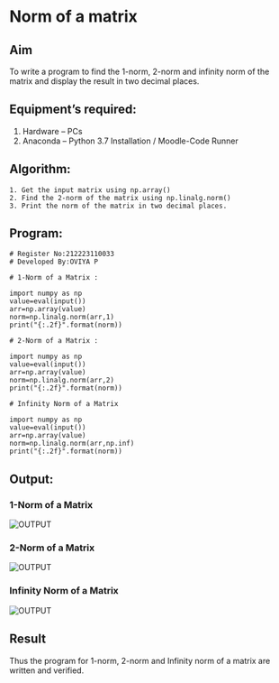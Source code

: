 # Norm of a matrix
## Aim
To write a program to find the 1-norm, 2-norm and infinity norm of the matrix and display the result in two decimal places.
## Equipment’s required:
1.	Hardware – PCs
2.	Anaconda – Python 3.7 Installation / Moodle-Code Runner
## Algorithm:
	1. Get the input matrix using np.array()   
    2. Find the 2-norm of the matrix using np.linalg.norm()
	3. Print the norm of the matrix in two decimal places.
## Program:
```
# Register No:212223110033
# Developed By:OVIYA P

# 1-Norm of a Matrix :

import numpy as np
value=eval(input())
arr=np.array(value)
norm=np.linalg.norm(arr,1)
print("{:.2f}".format(norm))

# 2-Norm of a Matrix :

import numpy as np
value=eval(input())
arr=np.array(value)
norm=np.linalg.norm(arr,2)
print("{:.2f}".format(norm))

# Infinity Norm of a Matrix

import numpy as np
value=eval(input())
arr=np.array(value)
norm=np.linalg.norm(arr,np.inf)
print("{:.2f}".format(norm))

```
## Output:
### 1-Norm of a Matrix

![OUTPUT](https://github.com/Oviya24032K6/Norm-of-a-matrix/assets/147139999/52e86d7d-7ed9-473a-905f-5941888a7a12)



### 2-Norm of a Matrix

![OUTPUT](https://github.com/Oviya24032K6/Norm-of-a-matrix/assets/147139999/82ce6e98-8a6e-4ea7-88ec-07613ad5d0bd)


### Infinity Norm of a Matrix

![OUTPUT](https://github.com/Oviya24032K6/Norm-of-a-matrix/assets/147139999/7a7a2226-0220-4bfe-ac00-1d360bfd855d)


## Result

Thus the program for 1-norm, 2-norm and Infinity norm of a matrix are written and verified.

